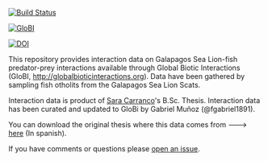 [![Build Status](https://travis-ci.org/NASUA/ZalophusPredatoryInteractions.svg)](https://travis-ci.org/NASUA/ZalophusPredatoryInteractions)  

[![GloBI](http://api.globalbioticinteractions.org/interaction.svg?accordingTo=globi:NASUA/ZalophusPredatoryInteractions)](http://globalbioticinteractions.org/?accordingTo=globi:NASUA/ZalophusPredatoryInteractions) 

[![DOI](https://zenodo.org/badge/132519926.svg)](https://zenodo.org/badge/latestdoi/132519926)


This repository provides interaction data on Galapagos Sea Lion-fish predator-prey interactions available through Global Biotic Interactions (GloBI, http://globalbioticinteractions.org). Data have been gathered by sampling fish otholits from the Galapagos Sea Lion Scats. 

Interaction data is product of [Sara Carranco](https://www.researchgate.net/profile/Sara_Carranco)'s B.Sc. Thesis. 
Interaction data has been curated and updated to GloBi by Gabriel Muñoz (@fgabriel1891). 

You can download the original thesis where this data comes from ---> [here](http://repositorio.usfq.edu.ec/handle/23000/5652?mode=full) (In spanish). 

If you have comments or questions please [open an issue](https://github.com/NASUA/SeaLion-Fish_prey_interactions_Galapagos/issues/new).



